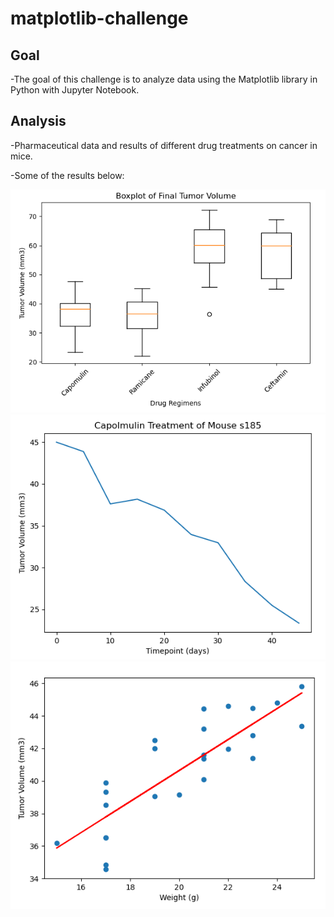 # matplotlib-challenge

## Goal

-The goal of this challenge is to analyze data using the Matplotlib library in Python with Jupyter Notebook.

## Analysis

-Pharmaceutical data and results of different drug treatments on cancer in mice.

-Some of the results below:

<img src="Images/boxplot.PNG" width="600">

<img src="Images/mouse_s185.PNG" width="600">

<img src="Images/linear_regression.PNG" width="600">

